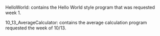 HelloWorld: contains the Hello World style program that was requested week 1.

10_13_AverageCalculator: contains the average calculation program requested the week of 10/13.
